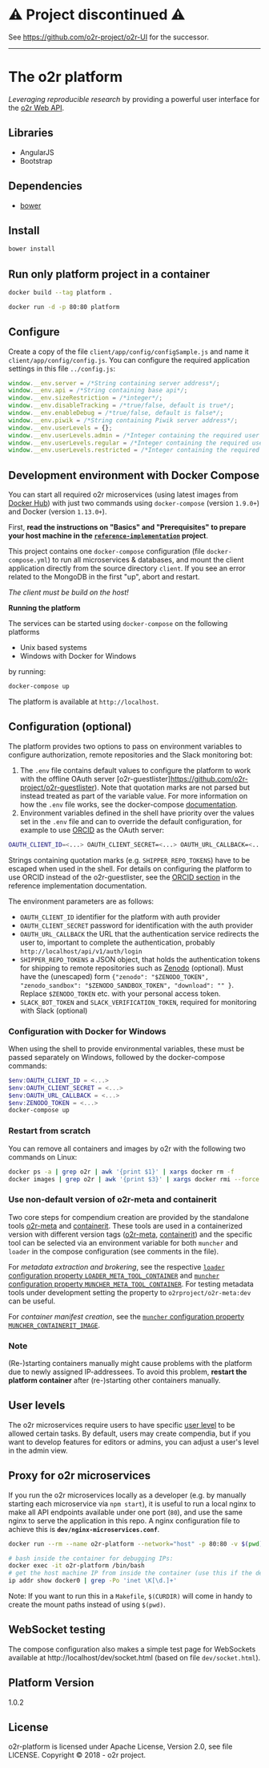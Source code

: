 # ⚠️ Project discontinued ⚠️

See https://github.com/o2r-project/o2r-UI for the successor.

------

# The o2r platform

_Leveraging reproducible research_ by providing a powerful user interface for the [o2r Web API](https://o2r.info/api/).

## Libraries

- AngularJS
- Bootstrap

## Dependencies

- [bower](https://bower.io/)

## Install

```bash
bower install
```

## Run only platform project in a container

```bash
docker build --tag platform .

docker run -d -p 80:80 platform
```

## Configure

Create a copy of the file `client/app/config/configSample.js` and name it `client/app/config/config.js`.
You can configure the required application settings in this file `../config.js`:

```JavaScript
window.__env.server = /*String containing server address*/;
window.__env.api = /*String containing base api*/;
window.__env.sizeRestriction = /*integer*/;
window.__env.disableTracking = /*true/false, default is true*/;
window.__env.enableDebug = /*true/false, default is false*/;
window.__env.piwik = /*String containing Piwik server address*/;
window.__env.userLevels = {};
window.__env.userLevels.admin = /*Integer containing the required user level for admin status*/;
window.__env.userLevels.regular = /*Integer containing the required user level for regular status*/;
window.__env.userLevels.restricted = /*Integer containing the required user level for restricted status*/;
```

## Development environment with Docker Compose

You can start all required o2r microservices (using latest images from [Docker Hub](https://hub.docker.com/r/o2rproject)) with just two commands using `docker-compose` (version `1.9.0+`) and Docker (version `1.13.0+`).

First, **read the instructions on "Basics" and "Prerequisites" to prepare your host machine in the [`reference-implementation`](https://github.com/o2r-project/reference-implementation) project**.

This project contains one `docker-compose` configuration (file `docker-compose.yml`) to run all microservices & databases, and mount the client application directly from the source directory `client`.
If you see an error related to the MongoDB in the first "up", abort and restart.

_The client must be build on the host!_

**Running the platform**

The services can be started using `docker-compose` on the following platforms

* Unix based systems
* Windows with Docker for Windows

 by running:

```bash
docker-compose up
```

The platform is available at `http://localhost`.

## Configuration (optional)

The platform provides two options to pass on environment variables to configure authorization, remote repositories and the Slack monitoring bot:

1. The `.env` file contains default values to configure the platform to work with the offline OAuth server [o2r-guestlister]https://github.com/o2r-project/o2r-guestlister). Note that quotation marks are not parsed but instead treated as part of the variable value. For more information on how the `.env` file works, see the docker-compose [documentation](https://docs.docker.com/compose/env-file/).
2. Environment variables defined in the shell have priority over the values set in the `.env` file and can to override the default configuration, for example to use [ORCID](https://members.orcid.org/api/oauth2) as the OAuth server:

```bash
OAUTH_CLIENT_ID=<...> OAUTH_CLIENT_SECRET=<...> OAUTH_URL_CALLBACK=<...> SHIPPER_REPO_TOKENS=<...> docker-compose up
```

Strings containing quotation marks (e.g. `SHIPPER_REPO_TOKENS`) have to be escaped when used in the shell.
For details on configuring the platform to use ORCID instead of the o2r-guestlister, see the [ORCID section](https://github.com/o2r-project/reference-implementation#orcid-optional) in the reference implementation documentation.

The environment parameters are as follows:

- `OAUTH_CLIENT_ID` identifier for the platform with auth provider
- `OAUTH_CLIENT_SECRET` password for identification with the auth provider
- `OAUTH_URL_CALLBACK` the URL that the authentication service redirects the user to, important to complete the authentication, probably `http://localhost/api/v1/auth/login`
- `SHIPPER_REPO_TOKENS` a JSON object, that holds the authentication tokens for shipping to remote repositories such as [Zenodo](https://zenodo.org/) (optional). Must have the (unescaped) form `{"zenodo": "$ZENODO_TOKEN", "zenodo_sandbox": "$ZENODO_SANDBOX_TOKEN", "download": "" }`. Replace `$ZENODO_TOKEN` etc. with your personal access token.
- `SLACK_BOT_TOKEN` and `SLACK_VERIFICATION_TOKEN`, required for monitoring with Slack (optional)

### Configuration with Docker for Windows

When using the shell to provide environmental variables, these must be passed separately on Windows, followed by the docker-compose commands:

```powershell
$env:OAUTH_CLIENT_ID = <...>
$env:OAUTH_CLIENT_SECRET = <...>
$env:OAUTH_URL_CALLBACK = <...>
$env:ZENODO_TOKEN = <...>
docker-compose up
```

### Restart from scratch

You can remove all containers and images by o2r with the following two commands on Linux:

```bash
docker ps -a | grep o2r | awk '{print $1}' | xargs docker rm -f
docker images | grep o2r | awk '{print $3}' | xargs docker rmi --force
```

### Use non-default version of o2r-meta and containerit

Two core steps for compendium creation are provided by the standalone tools [o2r-meta](https://github.com/o2r-project/o2r-meta) and [containerit](https://github.com/o2r-project/containerit/).
These tools are used in a containerized version with different version tags ([o2r-meta](https://hub.docker.com/r/o2rproject/o2r-meta/tags/), [containerit](https://hub.docker.com/r/o2rproject/containerit/tags/)) and the specific tool can be selected via an environment variable for both `muncher` and `loader` in the compose configuration (see comments in the file).

For _metadata extraction and brokering_, see the respective [`loader` configuration property `LOADER_META_TOOL_CONTAINER`](https://github.com/o2r-project/o2r-loader/#configuration) and [`muncher` configuration property `MUNCHER_META_TOOL_CONTAINER`](https://github.com/o2r-project/o2r-muncher/#configuration).
For testing metadata tools under development setting the property to `o2rproject/o2r-meta:dev` can be useful.

For _container manifest creation_, see the [`muncher` configuration property `MUNCHER_CONTAINERIT_IMAGE`](https://github.com/o2r-project/o2r-muncher/#configuration).

### Note

(Re-)starting containers manually might cause problems with the platform due to newly assigned IP-addressees.
To avoid this problem, __restart the platform container__ after (re-)starting other containers manually. 

## User levels

The o2r microservices require users to have specific [user level](https://o2r.info/api/user/#user-levels) to be allowed certain tasks.
By default, users may create compendia, but if you want to develop features for editors or admins, you can adjust a user's level in the admin view.

## Proxy for o2r microservices

If you run the o2r microservices locally as a developer (e.g. by manually starting each microservice via `npm start`), it is useful to run a local nginx to make all API endpoints available under one port (`80`), and use the same nginx to serve the application in this repo.
A nginx configuration file to achieve this is **`dev/nginx-microservices.conf`**.

```bash
docker run --rm --name o2r-platform --network="host" -p 80:80 -v $(pwd)/dev/nginx-microservices.conf:/etc/nginx/nginx.conf:ro -v $(pwd)/client:/usr/share/nginx/html:ro -v $(pwd)/dev:/etc/nginx/html/dev:ro nginx:stable-alpine

# bash inside the container for debugging IPs:
docker exec -it o2r-platform /bin/bash
# get the host machine IP from inside the container (use this if the default 172.17.0.1 does not work):
ip addr show docker0 | grep -Po 'inet \K[\d.]+'
```

Note: If you want to run this in a `Makefile`, `$(CURDIR)` will come in handy to create the mount paths instead of using `$(pwd)`.

## WebSocket testing

The compose configuration also makes a simple test page for WebSockets available at http://localhost/dev/socket.html (based on file `dev/socket.html`).

## Platform Version

1.0.2

## License

o2r-platform is licensed under Apache License, Version 2.0, see file LICENSE.
Copyright &copy; 2018 - o2r project.
